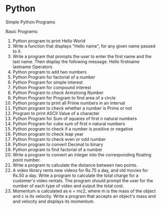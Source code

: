 # Python
Simple Python Programs

Basic Programs:
1.	Python program to print Hello World
2.	Write a function that displays "Hello name", for any given name passed to it.
3.	Write a program that prompts the user to enter the first name and the last name. Then display the following message.
Hello firstname lastname
Operators
1.	Python program to add two numbers
2.	Python Program for factorial of a number
3.	Python Program for simple interest
4.	Python Program for compound interest
5.	Python Program to check Armstrong Number
6.	Python Program for Program to find area of a circle
7.	Python program to print all Prime numbers in an Interval
8.	Python program to check whether a number is Prime or not
9.	Program to print ASCII Value of a character
10.	Python Program for Sum of squares of first n natural numbers
11.	Python Program for cube sum of first n natural numbers
12.	Python program to check if a number is positive or negative
13.	Python program to check leap year
14.	Python Program to check even or odd number
15.	Python program to convert Decimal to binary
16.	Python program to find factorial of a number
17.	Write a program to convert an integer into the corresponding floating point number.
18.	Write a program to calculate the distance between two points.
19.	A video library rents new videos for Rs.75 a day, and old movies for Rs.50 a day. Write a program to calculate the total charge for a customer's video rentals. The program should prompt the user for the number of each type of video and output the total cost.
20.	Momentum is calculated as e = mc2, where m is the mass of the object and c is its velocity. Write a program that accepts an object's mass and and velocity and displays its momentum.
